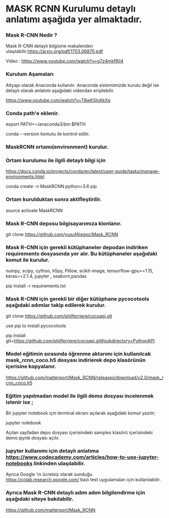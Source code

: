 
# MASK RCNN Kurulumu detaylı anlatımı aşağıda yer almaktadır.

### Mask R-CNN Nedir ?
Mask R-CNN detaylı bilgisine makalenden ulaşılabilir.https://arxiv.org/pdf/1703.06870.pdf

Video : https://www.youtube.com/watch?v=g7z4mkfRjI4

### Kurulum Aşamaları
Altyapı olarak Anaconda kullanılır. Anaconda sistemimizde kurulu değil ise detaylı olarak anlatımı aşağıdaki videodan erişilebilir.

https://www.youtube.com/watch?v=T8wK5loXkXg

###  Conda path'e eklenir.
export PATH=~/anaconda3/bin:$PATH

conda --version komutu ile kontrol edilir.
###  MaskRCNN ortamı(environment) kurulur.

### Ortam kurulumu ile ilgili detaylı bilgi için
https://docs.conda.io/projects/conda/en/latest/user-guide/tasks/manage-environments.html

conda create -n MaskRCNN python=3.6 pip

### Ortam kurulduktan sonra aktifleştirilir.
source activate MaskRCNN

### Mask R-CNN deposu bilgisayarımıza klonlanır.
git clone https://github.com/yusufAlagoz/Mask_RCNN

### Mask R-CNN için gerekli kütüphaneler depodan indiriken requirements dosyasında yer alır. Bu kütüphaneler aşağıdaki komut ile kurulur.
numpy, scipy, cython, h5py, Pillow, scikit-image, tensorflow-gpu==1.15, keras==2.1.4, jupyter , seaborn,pandas

pip install -r requirements.txt

### Mask R-CNN için gerekli bir diğer kütüphane pycocotools aşağıdaki adımlar takip edilerek kurulur. 
git clone https://github.com/philferriere/cocoapi.git

use pip to install pycocotools

pip install git+https://github.com/philferriere/cocoapi.git#subdirectory=PythonAPI

### Model eğitimin sırasında öğrenme aktarımı için kullanılcak mask_rcnn_coco.h5 dosyası indirierek depo klasörünün içerisine kopyalanır.
https://github.com/matterport/Mask_RCNN/releases/download/v2.0/mask_rcnn_coco.h5

### Eğitim yapılmadan model ile ilgili demo dosyası incelenmek istenir ise ;

Bir jupyter notebook için terminal ekranı açılarak aşağıdaki komut yazılır;

jupyter notebook 

Açılan sayfadan depo dosyası içerisindeki samples klasörü içerisindeki demo.ipynb dosyası açılır.


### jupyter kullanımı için detaylı anlatıma https://www.codecademy.com/articles/how-to-use-jupyter-notebooks linkinden ulaşılabilir.
Ayrıca Google 'ın  ücretsiz olarak sunduğu https://colab.research.google.com/ bazı test uygulamaları için kullanılabilir.


### Ayrıca Mask R-CNN detaylı adım adım bilgilendirme için aşağıdaki siteye bakılabilir.
https://github.com/matterport/Mask_RCNN

